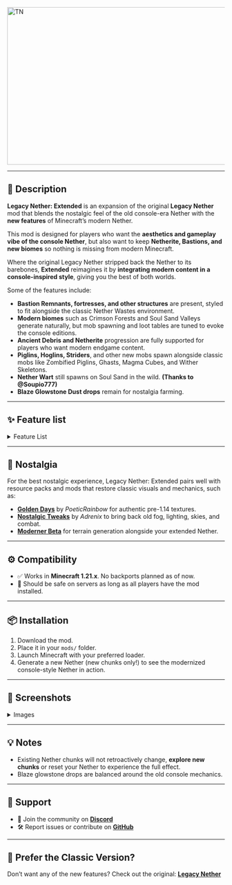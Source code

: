 <img width="1539" height="365" alt="TN" src="https://github.com/user-attachments/assets/39250f15-609e-4df0-94c5-7b4fd2a2b7af" />

---

## 📖 Description

**Legacy Nether: Extended** is an expansion of the original **Legacy Nether** mod that blends the nostalgic feel of the old console-era Nether with the **new features** of Minecraft’s modern Nether.

This mod is designed for players who want the **aesthetics and gameplay vibe of the console Nether**, but also want to keep **Netherite, Bastions, and new biomes** so nothing is missing from modern Minecraft.

Where the original Legacy Nether stripped back the Nether to its barebones, **Extended** reimagines it by **integrating modern content in a console-inspired style**, giving you the best of both worlds.

Some of the features include:

* **Bastion Remnants, fortresses, and other structures** are present, styled to fit alongside the classic Nether Wastes environment.
* **Modern biomes** such as Crimson Forests and Soul Sand Valleys generate naturally, but mob spawning and loot tables are tuned to evoke the console editions.
* **Ancient Debris and Netherite** progression are fully supported for players who want modern endgame content.
* **Piglins, Hoglins, Striders**, and other new mobs spawn alongside classic mobs like Zombified Piglins, Ghasts, Magma Cubes, and Wither Skeletons.
* **Nether Wart** still spawns on Soul Sand in the wild. **(Thanks to @Soupio777)**
* **Blaze Glowstone Dust drops** remain for nostalgia farming.

---

## ✨ Feature list

<details>
<summary>Feature List</summary>

## Key:
✅ - Implemented

☑️ - Planned

❌ - Not Implemented

|**Feature**|Implemented|Planned|
|-|-|-|
|All modern Nether biomes (Crimson, Warped, Soul Sand Valley, Basalt Deltas) retained|✅|☑️|
|Bastion Remnants & other new structures retained|✅|☑️|
|Classic mobs (Zombified Piglins, Ghasts, Magma Cubes) spawn alongside new mobs|✅|☑️|
|Wither Skeletons spawn everywhere|✅|☑️|
|Nether Wart generates on Soul Sand (Thanks to @Soupio777)|✅|☑️|
|Blazes drop 0–2 Glowstone Dust|✅|☑️|
|Netherite & Ancient Debris progression supported|✅|☑️|

</details>

---

## 🌌 Nostalgia

For the best nostalgic experience, Legacy Nether: Extended pairs well with resource packs and mods that restore classic visuals and mechanics, such as:

* [**Golden Days**](https://github.com/PoeticRainbow/golden-days/releases) by *PoeticRainbow* for authentic pre-1.14 textures.
* [**Nostalgic Tweaks**](https://modrinth.com/mod/nostalgic-tweaks) by *Adrenix* to bring back old fog, lighting, skies, and combat.
* [**Moderner Beta**](https://modrinth.com/mod/moderner-beta) for terrain generation alongside your extended Nether.

---

## ⚙️ Compatibility

* ✅ Works in **Minecraft 1.21.x**. No backports planned as of now.
* 🔧 Should be safe on servers as long as all players have the mod installed.

---

## 📦 Installation

1. Download the mod.
2. Place it in your `mods/` folder.
3. Launch Minecraft with your preferred loader.
4. Generate a new Nether (new chunks only!) to see the modernized console-style Nether in action.

---

## 📸 Screenshots

<details>
<summary>Images</summary>

<img width="1920" height="1081" alt="2025-09-16_02 18 57" src="https://github.com/user-attachments/assets/f3c25a40-ec68-4d88-ad23-7d4a74860e97" />
<img width="1920" height="1081" alt="2025-09-16_02 19 12" src="https://github.com/user-attachments/assets/d4af5382-d440-48b6-9966-3012e8c90da2" />
<img width="1920" height="1081" alt="2025-09-10_14 25 10" src="https://github.com/user-attachments/assets/67b38da1-bd4f-4990-8c5b-7ca2c262dd18" />
<img width="1920" height="1081" alt="2025-09-10_14 26 42" src="https://github.com/user-attachments/assets/cf738eb7-78fc-40d9-9bf1-9a66f3e24743" />
<img width="1920" height="1081" alt="2025-09-10_15 56 58" src="https://github.com/user-attachments/assets/32f3587e-fb37-41a5-8ea0-2ef72bcb0b3a" />

</details>

---

## 💡 Notes

* Existing Nether chunks will not retroactively change, **explore new chunks** or reset your Nether to experience the full effect.
* Blaze glowstone drops are balanced around the old console mechanics.

---

## 🤝 Support

* 💬 Join the community on [**Discord**](https://discord.com/invite/S94fHA3Gs4)
* 🛠️ Report issues or contribute on [**GitHub**](https://github.com/Pigzone00/Legacy-Nether-Extended)

---

## 🔄 Prefer the Classic Version?

Don’t want any of the new features? Check out the original:
[**Legacy Nether**](https://modrinth.com/datapack/legacy-nether-modrinth)
